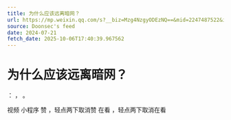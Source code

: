 ```yaml
---
title: 为什么应该远离暗网？
url: https://mp.weixin.qq.com/s?__biz=Mzg4NzgyODEzNQ==&mid=2247487522&idx=1&sn=46cc32e3bf64a70036ab18dfc745fbc9
source: Doonsec's feed
date: 2024-07-21
fetch_date: 2025-10-06T17:40:39.967562
---
```


# 为什么应该远离暗网？

：
，
。

视频
小程序
赞
，轻点两下取消赞
在看
，轻点两下取消在看